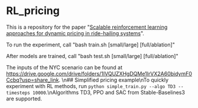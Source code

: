 # RL_pricing
This is a repository for the paper "[Scalable reinforcement learning approaches for dynamic pricing in ride-hailing systems](https://www.sciencedirect.com/science/article/abs/pii/S019126152300173X)".

To run the experiment, call
"bash train.sh [small/large] [full/ablation]"

After models are trained, call 
"bash test.sh [small/large] [full/ablation]"

The inputs of the NYC scenario can be found at https://drive.google.com/drive/folders/1IVQUZXHgDQMe1IrVX2A60bidymF0Ccbq?usp=share_link.
\n## Simplified pricing example\nTo quickly experiment with RL methods, run `python simple_train.py --algo TD3 --timesteps 10000`.\nAlgorithms TD3, PPO and SAC from Stable-Baselines3 are supported.
